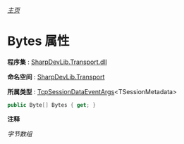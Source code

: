 ###### [主页](./Index.md "主页")

# Bytes 属性

**程序集** : [SharpDevLib.Transport.dll](./SharpDevLib.Transport.assembly.md "SharpDevLib.Transport.dll")

**命名空间** : [SharpDevLib.Transport](./SharpDevLib.Transport.namespace.md "SharpDevLib.Transport")

**所属类型** : [TcpSessionDataEventArgs](./SharpDevLib.Transport.TcpSessionDataEventArgs.1.md "TcpSessionDataEventArgs")\<TSessionMetadata\>

``` csharp
public Byte[] Bytes { get; }
```

**注释**

*字节数组*



